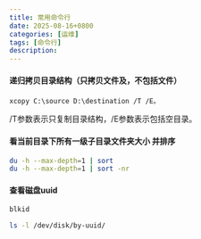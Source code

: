 ```yaml
---
title: 常用命令行
date: 2025-08-16+0800
categories: [运维]
tags: [命令行]
description: 
---
```


#### 递归拷贝目录结构（只拷贝文件及，不包括文件）
```windows
xcopy C:\source D:\destination /T /E。
```
/T参数表示只复制目录结构，/E参数表示包括空目录。

#### 看当前目录下所有一级子目录文件夹大小 并排序
```bash
du -h --max-depth=1 | sort
du -h --max-depth=1 | sort -nr  
```

#### 查看磁盘uuid
```bash
blkid

ls -l /dev/disk/by-uuid/
```